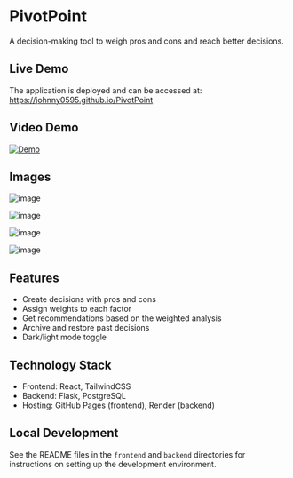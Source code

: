 # PivotPoint

A decision-making tool to weigh pros and cons and reach better decisions.

## Live Demo

The application is deployed and can be accessed at: https://johnny0595.github.io/PivotPoint

## Video Demo
[![Demo](https://img.youtube.com/vi/jem7DY_ueck/0.jpg)](https://www.youtube.com/watch?v=jem7DY_ueck)

## Images
![image](https://github.com/user-attachments/assets/f64c8177-9b3b-44d7-8818-550ee8e13b40)

![image](https://github.com/user-attachments/assets/42f64838-3187-4c7c-8e80-92905f2c8fde)

![image](https://github.com/user-attachments/assets/48ad02e4-8770-4b77-8ecb-b7591111ce63)

![image](https://github.com/user-attachments/assets/c8051898-144f-40e8-9acd-c39a71560006)


## Features

- Create decisions with pros and cons
- Assign weights to each factor
- Get recommendations based on the weighted analysis
- Archive and restore past decisions
- Dark/light mode toggle

## Technology Stack

- Frontend: React, TailwindCSS
- Backend: Flask, PostgreSQL
- Hosting: GitHub Pages (frontend), Render (backend)

## Local Development

See the README files in the `frontend` and `backend` directories for instructions on setting up the development environment.
